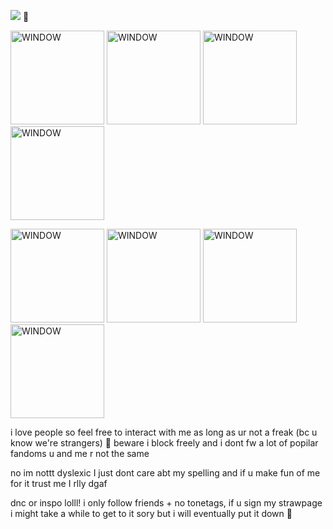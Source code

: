 


![](https://komarev.com/ghpvc/?username=partiesareforlosers&color=f5b342&label=my+lab+subjects) 🥘

<img src= "https://i.postimg.cc/7ZJhDbNk/9261-E992-37-BE-4-ED2-8-FA8-BA024512-E520.png" alt="WINDOW" width="150" height="150"> <img src= "https://i.postimg.cc/7ZJhDbNk/9261-E992-37-BE-4-ED2-8-FA8-BA024512-E520.png" alt="WINDOW" width="150" height="150"> <img src= "https://i.postimg.cc/7ZJhDbNk/9261-E992-37-BE-4-ED2-8-FA8-BA024512-E520.png" alt="WINDOW" width="150" height="150"> <img src= "https://i.postimg.cc/8zT40JQZ/DD5-C173-E-EFB2-41-E9-BFAE-7563-A577-F209.png" alt="WINDOW" width="150" height="150">

<img src= "https://i.postimg.cc/Vvcn0pzK/48-F20357-CE53-4-C95-B838-4493-F2206-EEE.png" alt="WINDOW" width="150" height="150"> <img src= "https://i.postimg.cc/7ZJhDbNk/9261-E992-37-BE-4-ED2-8-FA8-BA024512-E520.png" alt="WINDOW" width="150" height="150"> <img src= "https://i.postimg.cc/fbLKMGbX/34969-E6-A-6-E62-4750-A413-F6-A9-EC5115-DB.png" alt="WINDOW" width="150" height="150"> <img src= "https://i.postimg.cc/ryQwr7yz/169-CC26-D-AE56-4-AD9-BD06-07-E642-C5-D992.png" alt="WINDOW" width="150" height="150">


i love people so feel free to interact with me as long as ur not a freak (bc u know we're strangers) 🙂 beware i block freely and i dont fw a lot of popilar fandoms u and me r not the same

no im nottt dyslexic I just dont care abt my spelling and if u make fun of me for it trust me I rlly dgaf

dnc or inspo lolll! i only follow friends + no tonetags, if u sign my strawpage i might take a while to get to it sory but i will eventually put it down 🫶
